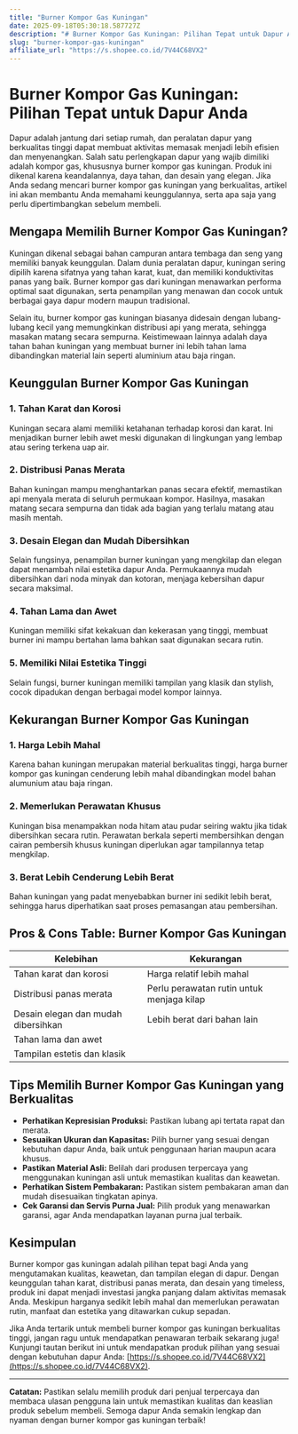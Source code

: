 ```yaml
---
title: "Burner Kompor Gas Kuningan"
date: 2025-09-18T05:30:18.587727Z
description: "# Burner Kompor Gas Kuningan: Pilihan Tepat untuk Dapur Anda..."
slug: "burner-kompor-gas-kuningan"
affiliate_url: "https://s.shopee.co.id/7V44C68VX2"
---
```

# Burner Kompor Gas Kuningan: Pilihan Tepat untuk Dapur Anda

Dapur adalah jantung dari setiap rumah, dan peralatan dapur yang berkualitas tinggi dapat membuat aktivitas memasak menjadi lebih efisien dan menyenangkan. Salah satu perlengkapan dapur yang wajib dimiliki adalah kompor gas, khususnya burner kompor gas kuningan. Produk ini dikenal karena keandalannya, daya tahan, dan desain yang elegan. Jika Anda sedang mencari burner kompor gas kuningan yang berkualitas, artikel ini akan membantu Anda memahami keunggulannya, serta apa saja yang perlu dipertimbangkan sebelum membeli.

## Mengapa Memilih Burner Kompor Gas Kuningan?

Kuningan dikenal sebagai bahan campuran antara tembaga dan seng yang memiliki banyak keunggulan. Dalam dunia peralatan dapur, kuningan sering dipilih karena sifatnya yang tahan karat, kuat, dan memiliki konduktivitas panas yang baik. Burner kompor gas dari kuningan menawarkan performa optimal saat digunakan, serta penampilan yang menawan dan cocok untuk berbagai gaya dapur modern maupun tradisional.

Selain itu, burner kompor gas kuningan biasanya didesain dengan lubang-lubang kecil yang memungkinkan distribusi api yang merata, sehingga masakan matang secara sempurna. Keistimewaan lainnya adalah daya tahan bahan kuningan yang membuat burner ini lebih tahan lama dibandingkan material lain seperti aluminium atau baja ringan.

## Keunggulan Burner Kompor Gas Kuningan

### 1. Tahan Karat dan Korosi
Kuningan secara alami memiliki ketahanan terhadap korosi dan karat. Ini menjadikan burner lebih awet meski digunakan di lingkungan yang lembap atau sering terkena uap air.

### 2. Distribusi Panas Merata
Bahan kuningan mampu menghantarkan panas secara efektif, memastikan api menyala merata di seluruh permukaan kompor. Hasilnya, masakan matang secara sempurna dan tidak ada bagian yang terlalu matang atau masih mentah.

### 3. Desain Elegan dan Mudah Dibersihkan
Selain fungsinya, penampilan burner kuningan yang mengkilap dan elegan dapat menambah nilai estetika dapur Anda. Permukaannya mudah dibersihkan dari noda minyak dan kotoran, menjaga kebersihan dapur secara maksimal.

### 4. Tahan Lama dan Awet
Kuningan memiliki sifat kekakuan dan kekerasan yang tinggi, membuat burner ini mampu bertahan lama bahkan saat digunakan secara rutin.

### 5. Memiliki Nilai Estetika Tinggi
Selain fungsi, burner kuningan memiliki tampilan yang klasik dan stylish, cocok dipadukan dengan berbagai model kompor lainnya.

## Kekurangan Burner Kompor Gas Kuningan

### 1. Harga Lebih Mahal
Karena bahan kuningan merupakan material berkualitas tinggi, harga burner kompor gas kuningan cenderung lebih mahal dibandingkan model bahan alumunium atau baja ringan.

### 2. Memerlukan Perawatan Khusus
Kuningan bisa menampakkan noda hitam atau pudar seiring waktu jika tidak dibersihkan secara rutin. Perawatan berkala seperti membersihkan dengan cairan pembersih khusus kuningan diperlukan agar tampilannya tetap mengkilap.

### 3. Berat Lebih Cenderung Lebih Berat
Bahan kuningan yang padat menyebabkan burner ini sedikit lebih berat, sehingga harus diperhatikan saat proses pemasangan atau pembersihan.

## Pros & Cons Table: Burner Kompor Gas Kuningan

| Kelebihan                                    | Kekurangan                                   |
|----------------------------------------------|----------------------------------------------|
| Tahan karat dan korosi                     | Harga relatif lebih mahal                  |
| Distribusi panas merata                     | Perlu perawatan rutin untuk menjaga kilap |
| Desain elegan dan mudah dibersihkan       | Lebih berat dari bahan lain               |
| Tahan lama dan awet                        |                                 |
| Tampilan estetis dan klasik                |                                 |

## Tips Memilih Burner Kompor Gas Kuningan yang Berkualitas

- **Perhatikan Kepresisian Produksi:** Pastikan lubang api tertata rapat dan merata.
- **Sesuaikan Ukuran dan Kapasitas:** Pilih burner yang sesuai dengan kebutuhan dapur Anda, baik untuk penggunaan harian maupun acara khusus.
- **Pastikan Material Asli:** Belilah dari produsen terpercaya yang menggunakan kuningan asli untuk memastikan kualitas dan keawetan.
- **Perhatikan Sistem Pembakaran:** Pastikan sistem pembakaran aman dan mudah disesuaikan tingkatan apinya.
- **Cek Garansi dan Servis Purna Jual:** Pilih produk yang menawarkan garansi, agar Anda mendapatkan layanan purna jual terbaik.

## Kesimpulan

Burner kompor gas kuningan adalah pilihan tepat bagi Anda yang mengutamakan kualitas, keawetan, dan tampilan elegan di dapur. Dengan keunggulan tahan karat, distribusi panas merata, dan desain yang timeless, produk ini dapat menjadi investasi jangka panjang dalam aktivitas memasak Anda. Meskipun harganya sedikit lebih mahal dan memerlukan perawatan rutin, manfaat dan estetika yang ditawarkan cukup sepadan.

Jika Anda tertarik untuk membeli burner kompor gas kuningan berkualitas tinggi, jangan ragu untuk mendapatkan penawaran terbaik sekarang juga! Kunjungi tautan berikut ini untuk mendapatkan produk pilihan yang sesuai dengan kebutuhan dapur Anda: [https://s.shopee.co.id/7V44C68VX2](https://s.shopee.co.id/7V44C68VX2).

---

**Catatan:** Pastikan selalu memilih produk dari penjual terpercaya dan membaca ulasan pengguna lain untuk memastikan kualitas dan keaslian produk sebelum membeli. Semoga dapur Anda semakin lengkap dan nyaman dengan burner kompor gas kuningan terbaik!